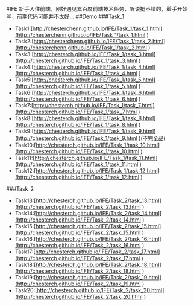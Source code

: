 #IFE
新手入住前端，刚好遇见累百度前端技术任务，听说挺不错的，着手开始写，前期代码可能并不太好...
##Demo
###Task_1
* Task1:[http://chesterchenn.github.io/IFE/Task_1/task_1.html](http://chesterchenn.github.io/IFE/Task_1/task_1.html )
* Task2:[http://chesterchenn.github.io/IFE/Task_1/task_2.html](http://chesterchenn.github.io/IFE/Task_1/task_2.html )
* Task3:[http://chesterch.github.io/IFE/Task_1/task_3.html](http://chesterch.github.io/IFE/Task_1/task_3.html )
* Task4:[http://chesterch.github.io/IFE/Task_1/task_4.html](http://chesterch.github.io/IFE/Task_1/task_4.html )
* Task5:[http://chesterch.github.io/IFE/Task_1/task_5.html](http://chesterch.github.io/IFE/Task_1/task_5.html )
* Task6:[http://chesterch.github.io/IFE/Task_1/task_6.html](http://chesterch.github.io/IFE/Task_1/task_6.html )
* Task7:[http://chesterch.github.io/IFE/Task_1/task_7.html](http://chesterch.github.io/IFE/Task_1/task_7.html )
* Task8:[http://chesterch.github.io/IFE/Task_1/task_8.html](http://chesterch.github.io/IFE/Task_1/task_8.html )
* Task9:[http://chesterch.github.io/IFE/Task_1/task_9.html](http://chesterch.github.io/IFE/Task_1/task_9.html )(不完全品)
* Task10:[http://chesterch.github.io/IFE/Task_1/task_10.html](http://chesterch.github.io/IFE/Task_1/task_10.html )
* Task11:[http://chesterch.github.io/IFE/Task_1/task_11.html](http://chesterch.github.io/IFE/Task_1/task_11.html )
* Task12:[http://chesterch.github.io/IFE/Task_1/task_12.html](http://chesterch.github.io/IFE/Task_1/task_12.html )

###Task_2
* Task13:[http://chesterch.github.io/IFE/Task_2/task_13.html](http://chesterch.github.io/IFE/Task_2/task_13.html )
* Task14:[http://chesterch.github.io/IFE/Task_2/task_14.html](http://chesterch.github.io/IFE/Task_2/task_14.html )
* Task15:[http://chesterch.github.io/IFE/Task_2/task_15.html](http://chesterch.github.io/IFE/Task_2/task_15.html )
* Task16:[http://chesterch.github.io/IFE/Task_2/task_16.html](http://chesterch.github.io/IFE/Task_2/task_16.html )
* Task17:[http://chesterch.github.io/IFE/Task_2/task_17.html](http://chesterch.github.io/IFE/Task_2/task_17.html )
* Task18:[http://chesterch.github.io/IFE/Task_2/task_18.html](http://chesterch.github.io/IFE/Task_2/task_18.html )
* Task19:[http://chesterch.github.io/IFE/Task_2/task_19.html](http://chesterch.github.io/IFE/Task_2/task_19.html )
* Task20:[http://chesterch.github.io/IFE/Task_2/task_20.html](http://chesterch.github.io/IFE/Task_2/task_20.html )
